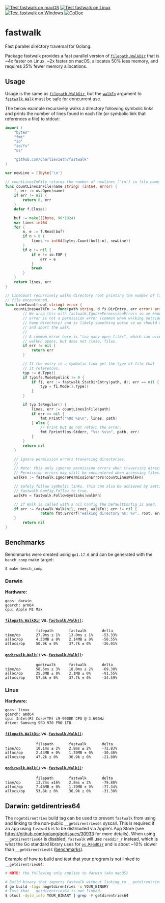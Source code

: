 <!-- [![github-actions](https://github.com/charlievieth/fastwalk/actions/workflows/go.yml/badge.svg)](https://github.com/charlievieth/fastwalk/actions) [![GoDoc](https://img.shields.io/badge/godoc-reference-blue.svg)](https://pkg.go.dev/github.com/charlievieth/fastwalk) -->

[![Test fastwalk on macOS](https://github.com/charlievieth/fastwalk/actions/workflows/macos.yml/badge.svg)](https://github.com/charlievieth/fastwalk/actions/workflows/macos.yml)
[![Test fastwalk on Linux](https://github.com/charlievieth/fastwalk/actions/workflows/linux.yml/badge.svg)](https://github.com/charlievieth/fastwalk/actions/workflows/linux.yml)
[![Test fastwalk on Windows](https://github.com/charlievieth/fastwalk/actions/workflows/windows.yml/badge.svg)](https://github.com/charlievieth/fastwalk/actions/workflows/windows.yml)
[![GoDoc](https://img.shields.io/badge/godoc-reference-blue.svg)](https://pkg.go.dev/github.com/charlievieth/fastwalk)

# fastwalk

Fast parallel directory traversal for Golang.

Package fastwalk provides a fast parallel version of [`filepath.WalkDir`](https://pkg.go.dev/io/fs#WalkDirFunc)
that is \~4x faster on Linux, \~2x faster on macOS, allocates 50% less memory,
and requires 25% fewer memory allocations.

<!-- TODO: mention EntryFilter -->

## Usage

Usage is the same as [`filepath.WalkDir`](https://pkg.go.dev/io/fs#WalkDirFunc),
but the [`walkFn`](https://pkg.go.dev/path/filepath@go1.17.7#WalkFunc)
argument to [`fastwalk.Walk`](https://pkg.go.dev/github.com/charlievieth/fastwalk#Walk)
must be safe for concurrent use.

<!-- TODO: this example is large move it to an examples folder -->

The below example recursively walks a directory following symbolic links and
prints the number of lines found in each file (or symbolic link that references
a file) to stdout:
```go
import (
	"bytes"
	"fmt"
	"io"
	"io/fs"
	"os"

	"github.com/charlievieth/fastwalk"
)

var newLine = []byte{'\n'}

// countLinesInFile returns the number of newlines ('\n') in file name.
func countLinesInFile(name string) (int64, error) {
	f, err := os.Open(name)
	if err != nil {
		return 0, err
	}
	defer f.Close()

	buf := make([]byte, 96*1024)
	var lines int64
	for {
		n, e := f.Read(buf)
		if n > 0 {
			lines += int64(bytes.Count(buf[:n], newLine))
		}
		if e != nil {
			if e != io.EOF {
				err = e
			}
			break
		}
	}
	return lines, err
}

// LineCount recursively walks directory root printing the number of lines in
// file encountered.
func LineCount(root string) error {
	countLinesWalkFn := func(path string, d fs.DirEntry, err error) error {
		// We wrap this with fastwalk.IgnorePermissionErrors so we know the
		// error is not a permission error (common when walking outside a users
		// home directory) and is likely something worse so we should return it
		// and abort the walk.
		//
		// A common error here is "too many open files", which can occur if the
		// walkFn opens, but does not close, files.
		if err != nil {
			return err
		}

		// If the entry is a symbolic link get the type of file that
		// it references.
		typ := d.Type()
		if typ&fs.ModeSymlink != 0 {
			if fi, err := fastwalk.StatDirEntry(path, d); err == nil {
				typ = fi.Mode().Type()
			}
		}

		if typ.IsRegular() {
			lines, err := countLinesInFile(path)
			if err == nil {
				fmt.Printf("%8d %s\n", lines, path)
			} else {
				// Print but do not return the error.
				fmt.Fprintf(os.Stderr, "%s: %s\n", path, err)
			}
		}
		return nil
	}

	// Ignore permission errors traversing directories.
	//
	// Note: this only ignores permission errors when traversing directories.
	// Permission errors may still be encountered when accessing files.
	walkFn := fastwalk.IgnorePermissionErrors(countLinesWalkFn)

	// Safely follow symbolic links. This can also be achieved by setting
	// fastwalk.Config.Follow to true.
	walkFn = fastwalk.FollowSymlinks(walkFn)

	// If Walk is called with a nil Config the DefaultConfig is used.
	if err := fastwalk.Walk(nil, root, walkFn); err != nil {
                return fmt.Errorf("walking directory %s: %v", root, err)
	}
        return nil
}
```

## Benchmarks

Benchmarks were created using `go1.17.6` and can be generated with the `bench_comp` make target:
```sh
$ make bench_comp
```

### Darwin

**Hardware:**
```
goos: darwin
goarch: arm64
cpu: Apple M1 Max
```

#### [`filepath.WalkDir`](https://pkg.go.dev/path/filepath@go1.17.7#WalkDir) vs. [`fastwalk.Walk()`](https://pkg.go.dev/github.com/charlievieth/fastwalk#Walk):
```
              filepath       fastwalk       delta
time/op       27.9ms ± 1%    13.0ms ± 1%    -53.33%
alloc/op      4.33MB ± 0%    2.14MB ± 0%    -50.55%
allocs/op     50.9k ± 0%     37.7k ± 0%     -26.01%
```

#### [`godirwalk.Walk()`](https://pkg.go.dev/github.com/karrick/godirwalk@v1.16.1#Walk) vs. [`fastwalk.Walk()`](https://pkg.go.dev/github.com/charlievieth/fastwalk#Walk):
```
              godirwalk      fastwalk       delta
time/op       58.5ms ± 3%    18.0ms ± 2%    -69.30%
alloc/op      25.3MB ± 0%    2.1MB ± 0%     -91.55%
allocs/op     57.6k ± 0%     37.7k ± 0%     -34.59%
```

### Linux

**Hardware:**
```
goos: linux
goarch: amd64
cpu: Intel(R) Core(TM) i9-9900K CPU @ 3.60GHz
drive: Samsung SSD 970 PRO 1TB
```

#### [`filepath.WalkDir`](https://pkg.go.dev/path/filepath@go1.17.7#WalkDir) vs. [`fastwalk.Walk()`](https://pkg.go.dev/github.com/charlievieth/fastwalk#Walk):

```
              filepath       fastwalk       delta
time/op       10.1ms ± 2%    2.8ms ± 2%     -72.83%
alloc/op      2.44MB ± 0%    1.70MB ± 0%    -30.46%
allocs/op     47.2k ± 0%     36.9k ± 0%     -21.80%
```

#### [`godirwalk.Walk()`](https://pkg.go.dev/github.com/karrick/godirwalk@v1.16.1#Walk) vs. [`fastwalk.Walk()`](https://pkg.go.dev/github.com/charlievieth/fastwalk#Walk):

```
              filepath       fastwalk       delta
time/op       13.7ms ±16%    2.8ms ± 2%     -79.88%
alloc/op      7.48MB ± 0%    1.70MB ± 0%    -77.34%
allocs/op     53.8k ± 0%     36.9k ± 0%     -31.38%
```

## Darwin: getdirentries64

The `nogetdirentries` build tag can be used to prevent `fastwalk` from using
and linking to the non-public `__getdirentries64` syscall. This is required
if an app using `fastwalk` is to be distributed via Apple's App Store (see
https://github.com/golang/go/issues/30933 for more details). When using
`__getdirentries64` is disabled, `fastwalk` will use `readdir_r` instead,
which is what the Go standard library uses for
[`os.ReadDir`](https://pkg.go.dev/os#ReadDir) and is about \~10% slower than
`__getdirentries64`
([benchmarks](https://github.com/charlievieth/fastwalk/blob/2e6a1b8a1ce88e578279e6e631b2129f7144ec87/fastwalk_darwin_test.go#L19-L57)).

Example of how to build and test that your program is not linked to `__getdirentries64`:
```sh
# NOTE: the following only applies to darwin (aka macOS)

# Build binary that imports fastwalk without linking to __getdirentries64.
$ go build -tags nogetdirentries -o YOUR_BINARY
# Test that __getdirentries64 is not linked.
$ otool -dyld_info YOUR_BINARY | grep -F getdirentries64
```
